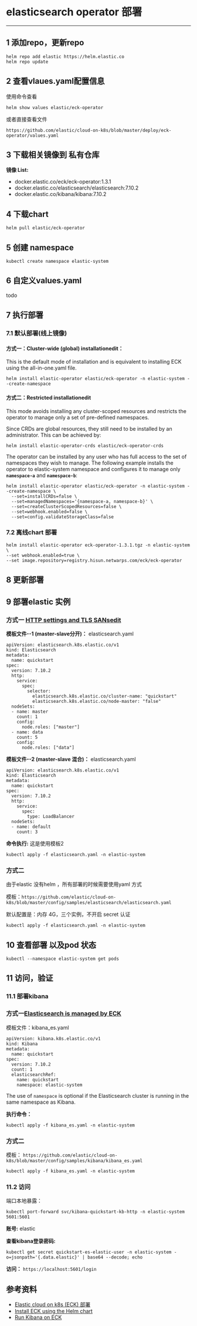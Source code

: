 # elasticsearch operator 部署

----

## 1 添加repo，更新repo

```
helm repo add elastic https://helm.elastic.co
helm repo update
```

## 2 查看vlaues.yaml配置信息
使用命令查看

```
helm show values elastic/eck-operator
```

或者直接查看文件

 ```
 https://github.com/elastic/cloud-on-k8s/blob/master/deploy/eck-operator/values.yaml
 ```

## 3  下载相关镜像到 私有仓库
**镜像 List:**

- docker.elastic.co/eck/eck-operator:1.3.1
- docker.elastic.co/elasticsearch/elasticsearch:7.10.2
- docker.elastic.co/kibana/kibana:7.10.2

## 4 下载chart 

```
helm pull elastic/eck-operator
```

## 5 创建 namespace
```
kubectl create namespace elastic-system
```

## 6 自定义values.yaml

todo 

## 7 执行部署
### 7.1  默认部署(线上镜像)
#### 方式一：Cluster-wide (global) installationedit：

This is the default mode of installation and is equivalent to installing ECK using the all-in-one.yaml file.

```
helm install elastic-operator elastic/eck-operator -n elastic-system --create-namespace
```

#### 方式二：Restricted installationedit
This mode avoids installing any cluster-scoped resources and restricts the operator to manage only a set of pre-defined namespaces.

Since CRDs are global resources, they still need to be installed by an administrator. This can be achieved by:

```
helm install elastic-operator-crds elastic/eck-operator-crds
```

The operator can be installed by any user who has full access to the set of namespaces they wish to manage. The following example installs the operator to elastic-system namespace and configures it to manage only **`namespace-a`** and **`namespace-b`**:

```
helm install elastic-operator elastic/eck-operator -n elastic-system --create-namespace \
  --set=installCRDs=false \
  --set=managedNamespaces='{namespace-a, namespace-b}' \
  --set=createClusterScopedResources=false \
  --set=webhook.enabled=false \
  --set=config.validateStorageClass=false
```


### 7.2 离线chart 部署

```
helm install elastic-operator eck-operator-1.3.1.tgz -n elastic-system  \
--set webhook.enabled=true \
--set image.repository=registry.hisun.netwarps.com/eck/eck-operator 
```


## 8 更新部署



## 9 部署elastic 实例
### 方式一 [HTTP settings and TLS SANsedit](https://www.elastic.co/guide/en/cloud-on-k8s/current/k8s-http-settings-tls-sans.html)
**模板文件--1 (master-slave分开)：** elasticsearch.yaml

```
apiVersion: elasticsearch.k8s.elastic.co/v1
kind: Elasticsearch
metadata:
  name: quickstart
spec:
  version: 7.10.2
  http:
    service:
      spec:
        selector:
          elasticsearch.k8s.elastic.co/cluster-name: "quickstart"
          elasticsearch.k8s.elastic.co/node-master: "false"
  nodeSets:
  - name: master
    count: 1
    config:
      node.roles: ["master"]
  - name: data
    count: 5
    config:
      node.roles: ["data"]
```

**模板文件--2 (master-slave 混合)：** elasticsearch.yaml

```
apiVersion: elasticsearch.k8s.elastic.co/v1
kind: Elasticsearch
metadata:
  name: quickstart
spec:
  version: 7.10.2
  http:
    service:
      spec:
        type: LoadBalancer
  nodeSets:
  - name: default
    count: 3

```


**命令执行:** 这是使用模板2

```
kubectl apply -f elasticsearch.yaml -n elastic-system
```


### 方式二

由于elastic 没有helm ，所有部署的时候需要使用yaml 方式

模板：`https://github.com/elastic/cloud-on-k8s/blob/master/config/samples/elasticsearch/elasticsearch.yaml`

默认配置是：内存 4G，三个实例，不开启 secret 认证

```
kubectl apply -f elasticsearch.yaml -n elastic-system
```

##  10 查看部署 以及pod 状态
```
kubectl --namespace elastic-system get pods

```

##  11  访问，验证
### 11.1 部署kibana
### 方式一[Elasticsearch is managed by ECK](https://www.elastic.co/guide/en/cloud-on-k8s/current/k8s-kibana-es.html#k8s-kibana-eck-managed-es)
模板文件：kibana_es.yaml

```
apiVersion: kibana.k8s.elastic.co/v1
kind: Kibana
metadata:
  name: quickstart
spec:
  version: 7.10.2
  count: 1
  elasticsearchRef:
    name: quickstart
    namespace: elastic-system
```

The use of `namespace` is optional if the Elasticsearch cluster is running in the same namespace as Kibana.


**执行命令：**

```
kubectl apply -f kibana_es.yaml -n elastic-system
```

### 方式二
 模板： `https://github.com/elastic/cloud-on-k8s/blob/master/config/samples/kibana/kibana_es.yaml`
 
```
kubectl apply -f kibana_es.yaml -n elastic-system
```

### 11.2 访问
端口本地暴露：

```
kubectl port-forward svc/kibana-quickstart-kb-http -n elastic-system 5601:5601
```

**账号:** elastic

**查看kibana登录密码:**
 
```
kubectl get secret quickstart-es-elastic-user -n elastic-system -o=jsonpath='{.data.elastic}' | base64 --decode; echo
```


**访问：** `https://localhost:5601/login`


## 参考资料
- [Elastic cloud on k8s (ECK) 部署](https://github.com/elastic/cloud-on-k8s)
- [Install ECK using the Helm chart](https://www.elastic.co/guide/en/cloud-on-k8s/1.3/k8s-install-helm.html)
- [Run Kibana on ECK](https://www.elastic.co/guide/en/cloud-on-k8s/current/k8s-kibana.html)



